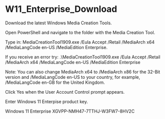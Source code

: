 # W11_Enterprise_Download

Download the latest Windows Media Creation Tools.

Open PowerShell and navigate to the folder with the Media Creation Tool.

Type in:
MediaCreationTool1909.exe /Eula Accept /Retail /MediaArch x64 /MediaLangCode en-US /MediaEdition Enterprise.

If you receive an error try:
.\MediaCreationTool1909.exe /Eula Accept /Retail /MediaArch x64 /MediaLangCode en-US /MediaEdition Enterprise

Note: You can also change MediaArch x64 to /MediaArch x86 for the 32-Bit version and /MediaLangCode en-US to your country, for example, /MediaLangCode en-GB for the United Kingdom.

Click Yes when the User Account Control prompt appears.

Enter Windows 11 Enterpise product key.

Windows 11 Enterprise	XGVPP-NMH47-7TTHJ-W3FW7-8HV2C

